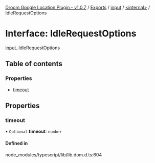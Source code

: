 [Droom Google Location Plugin - v1.0.7](../README.md) / [Exports](../modules.md) / [input](../modules/input.md) / [<internal\>](../modules/input._internal_.md) / IdleRequestOptions

# Interface: IdleRequestOptions

[input](../modules/input.md).[<internal>](../modules/input._internal_.md).IdleRequestOptions

## Table of contents

### Properties

- [timeout](input._internal_.IdleRequestOptions.md#timeout)

## Properties

### timeout

• `Optional` **timeout**: `number`

#### Defined in

node_modules/typescript/lib/lib.dom.d.ts:604
